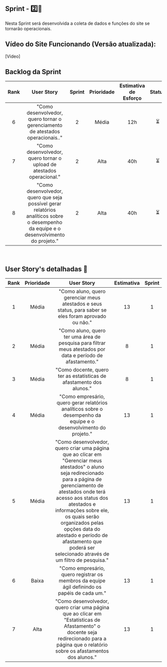 ## Sprint - 2️⃣🎯
Nesta Sprint será desenvolvida a coleta de dados e funções do site se tornarão operacionais.

## Vídeo do Site Funcionando (Versão atualizada):

[Vídeo]

## Backlog da Sprint

| Rank | User Story | Sprint | Prioridade  | Estimativa de Esforço | Status | Data de Entrega |
|:-------:|:--------------:|:--------:|:---------------:|:-----------------------------:|:--------:|:----------------------:|
| 6  | "Como desenvolvedor, quero tornar o gerenciamento de atestados operacionais.."     | 2     | Média               | 12h | ⏳ |  27/04            |    
| 7  | "Como desenvolvedor, quero tornar o upload de atestados operacional."      | 2  | Alta             | 40h | ⏳ |  27/04            |    
| 8  | "Como desenvolvedor, quero que seja possível gerar relatórios analíticos sobre o desempenho da equipe e o desenvolvimento do projeto." | 2    | Alta                | 40h |⏳|  27/04            |    
<br>

## User Story's detalhadas 📝

| Rank | Prioridade | User Story | Estimativa | Sprint |
|:----:|:----------:|:----------:|:----------:|:------:|
| 1  | Média | "Como aluno, quero gerenciar meus atestados e seus status, para saber se eles foram aprovado ou não." | 13| 1 | 
| 2  | Média | "Como aluno, quero ter uma área de pesquisa para filtrar meus atestados por data e período de afastamento." | 8 | 1 | 
| 3  | Média | "Como docente, quero ter as estatísticas de afastamento dos alunos." | 8 | 1 | 
| 4  | Média | "Como empresário, quero gerar relatórios analíticos sobre o desempenho da equipe e o desenvolvimento do projeto." | 13 | 1 | 
| 5  | Média | "Como desenvolvedor, quero criar uma página que ao clicar em "Gerenciar meus atestados" o aluno seja redirecionado para a página de gerenciamento de atestados onde terá acesso aos status dos atestados e informações sobre ele, os quais serão organizados pelas opções data do atestado e período de afastamento que poderá ser selecionado através de um filtro de pesquisa." | 13 | 1 | 
| 6  | Baixa | "Como empresário, quero registrar os membros da equipe ágil definindo os papéis de cada um." | 13 | 1 | 
| 7  | Alta | "Como desenvolvedor, quero criar uma página que ao clicar em "Estatísticas de Afastamento" o docente seja redirecionado para a página que o relatório sobre os afastamentos dos alunos." | 13 | 1 | 
